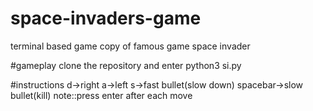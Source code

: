 # space-invaders-game
terminal based game copy of famous game space invader

#gameplay
clone the repository and enter python3 si.py

#instructions
d->right
a->left
s->fast bullet(slow down)
spacebar->slow bullet(kill)
note::press enter after each move
